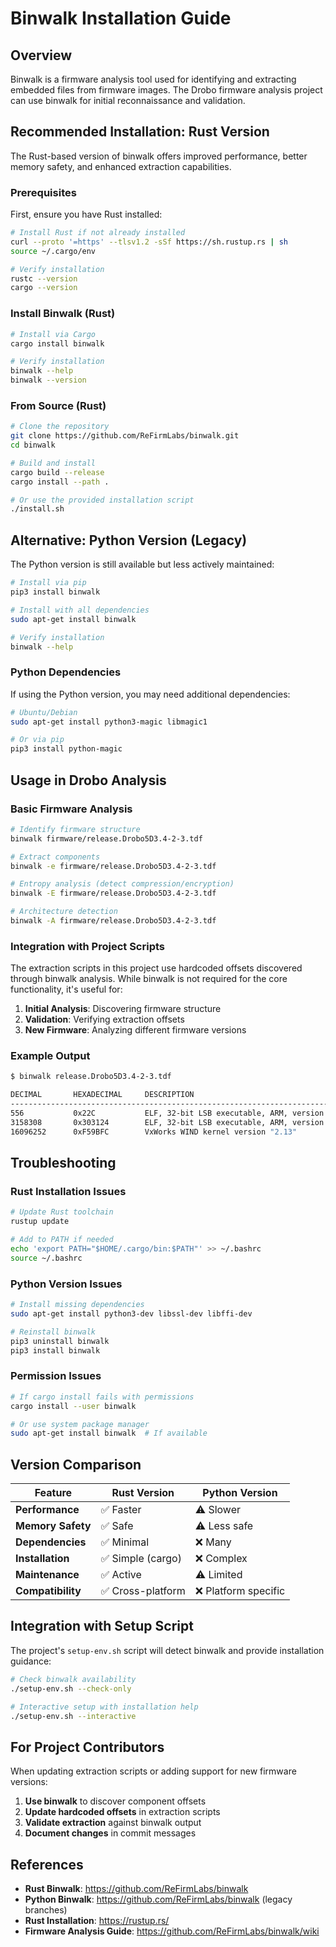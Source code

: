 # Binwalk Installation Guide

## Overview
Binwalk is a firmware analysis tool used for identifying and extracting embedded files from firmware images. The Drobo firmware analysis project can use binwalk for initial reconnaissance and validation.

## Recommended Installation: Rust Version

The Rust-based version of binwalk offers improved performance, better memory safety, and enhanced extraction capabilities.

### Prerequisites
First, ensure you have Rust installed:
```bash
# Install Rust if not already installed
curl --proto '=https' --tlsv1.2 -sSf https://sh.rustup.rs | sh
source ~/.cargo/env

# Verify installation
rustc --version
cargo --version
```

### Install Binwalk (Rust)
```bash
# Install via Cargo
cargo install binwalk

# Verify installation
binwalk --help
binwalk --version
```

### From Source (Rust)
```bash
# Clone the repository
git clone https://github.com/ReFirmLabs/binwalk.git
cd binwalk

# Build and install
cargo build --release
cargo install --path .

# Or use the provided installation script
./install.sh
```

## Alternative: Python Version (Legacy)

The Python version is still available but less actively maintained:

```bash
# Install via pip
pip3 install binwalk

# Install with all dependencies
sudo apt-get install binwalk

# Verify installation
binwalk --help
```

### Python Dependencies
If using the Python version, you may need additional dependencies:
```bash
# Ubuntu/Debian
sudo apt-get install python3-magic libmagic1

# Or via pip
pip3 install python-magic
```

## Usage in Drobo Analysis

### Basic Firmware Analysis
```bash
# Identify firmware structure
binwalk firmware/release.Drobo5D3.4-2-3.tdf

# Extract components
binwalk -e firmware/release.Drobo5D3.4-2-3.tdf

# Entropy analysis (detect compression/encryption)
binwalk -E firmware/release.Drobo5D3.4-2-3.tdf

# Architecture detection
binwalk -A firmware/release.Drobo5D3.4-2-3.tdf
```

### Integration with Project Scripts

The extraction scripts in this project use hardcoded offsets discovered through binwalk analysis. While binwalk is not required for the core functionality, it's useful for:

1. **Initial Analysis**: Discovering firmware structure
2. **Validation**: Verifying extraction offsets
3. **New Firmware**: Analyzing different firmware versions

### Example Output
```bash
$ binwalk release.Drobo5D3.4-2-3.tdf

DECIMAL       HEXADECIMAL     DESCRIPTION
--------------------------------------------------------------------------------
556           0x22C           ELF, 32-bit LSB executable, ARM, version 1 (ARM)
3158308       0x303124        ELF, 32-bit LSB executable, ARM, version 1 (ARM)
16096252      0xF59BFC        VxWorks WIND kernel version "2.13"
```

## Troubleshooting

### Rust Installation Issues
```bash
# Update Rust toolchain
rustup update

# Add to PATH if needed
echo 'export PATH="$HOME/.cargo/bin:$PATH"' >> ~/.bashrc
source ~/.bashrc
```

### Python Version Issues
```bash
# Install missing dependencies
sudo apt-get install python3-dev libssl-dev libffi-dev

# Reinstall binwalk
pip3 uninstall binwalk
pip3 install binwalk
```

### Permission Issues
```bash
# If cargo install fails with permissions
cargo install --user binwalk

# Or use system package manager
sudo apt-get install binwalk  # If available
```

## Version Comparison

| Feature | Rust Version | Python Version |
|---------|-------------|----------------|
| **Performance** | ✅ Faster | ⚠️ Slower |
| **Memory Safety** | ✅ Safe | ⚠️ Less safe |
| **Dependencies** | ✅ Minimal | ❌ Many |
| **Installation** | ✅ Simple (cargo) | ❌ Complex |
| **Maintenance** | ✅ Active | ⚠️ Limited |
| **Compatibility** | ✅ Cross-platform | ❌ Platform specific |

## Integration with Setup Script

The project's `setup-env.sh` script will detect binwalk and provide installation guidance:

```bash
# Check binwalk availability
./setup-env.sh --check-only

# Interactive setup with installation help
./setup-env.sh --interactive
```

## For Project Contributors

When updating extraction scripts or adding support for new firmware versions:

1. **Use binwalk** to discover component offsets
2. **Update hardcoded offsets** in extraction scripts
3. **Validate extraction** against binwalk output
4. **Document changes** in commit messages

## References

- **Rust Binwalk**: https://github.com/ReFirmLabs/binwalk
- **Python Binwalk**: https://github.com/ReFirmLabs/binwalk (legacy branches)
- **Rust Installation**: https://rustup.rs/
- **Firmware Analysis Guide**: https://github.com/ReFirmLabs/binwalk/wiki